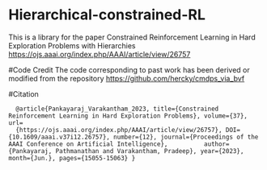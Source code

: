 # Hierarchical-constrained-RL
This is a library for the paper Constrained Reinforcement Learning in Hard Exploration Problems with Hierarchies
https://ojs.aaai.org/index.php/AAAI/article/view/26757

#Code Credit
The code corresponding to past work has been derived  or modified from the repository https://github.com/hercky/cmdps_via_bvf

#Citation

      @article{Pankayaraj_Varakantham_2023, title={Constrained Reinforcement Learning in Hard Exploration Problems}, volume={37}, url=  
      {https://ojs.aaai.org/index.php/AAAI/article/view/26757}, DOI={10.1609/aaai.v37i12.26757}, number={12}, journal={Proceedings of the AAAI Conference on Artificial Intelligence},          author={Pankayaraj, Pathmanathan and Varakantham, Pradeep}, year={2023}, month={Jun.}, pages={15055-15063} }


